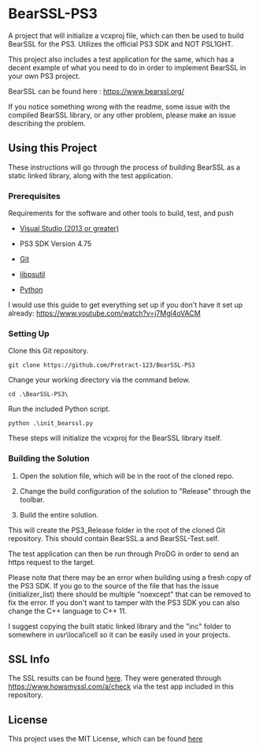 # BearSSL-PS3

A project that will initialize a vcxproj file, which can then be used to build BearSSL for the PS3. Utilizes the official PS3 SDK and NOT PSL1GHT.

This project also includes a test application for the same, which has a decent example of what you need to do in order to implement BearSSL in your own PS3 project.

BearSSL can be found here : https://www.bearssl.org/

If you notice something wrong with the readme, some issue with the compiled BearSSL library, or any other problem, please make an issue describing the problem.

## Using this Project

These instructions will go through the process of building BearSSL as a static linked library, along with the test application.

### Prerequisites

Requirements for the software and other tools to build, test, and push 

- [Visual Studio (2013 or greater)](https://visualstudio.microsoft.com/downloads/)

- PS3 SDK Version 4.75

- [Git](https://git-scm.com/downloads)

- [libpsutil](https://github.com/skiff/libpsutil/releases)

- [Python](https://www.python.org/downloads/)

I would use this guide to get everything set up if you don't have it set up already: https://www.youtube.com/watch?v=j7Mgl4oVACM

### Setting Up

Clone this Git repository.

    git clone https://github.com/Protract-123/BearSSL-PS3

Change your working directory via the command below.

    cd .\BearSSL-PS3\

Run the included Python script.

    python .\init_bearssl.py

These steps will initialize the vcxproj for the BearSSL library itself.

### Building the Solution

1. Open the solution file, which will be in the root of the cloned repo.

2. Change the build configuration of the solution to "Release" through the toolbar.

3. Build the entire solution.

This will create the PS3_Release folder in the root of the cloned Git repository. This should contain BearSSL.a and BearSSL-Test.self.

The test application can then be run through ProDG in order to send an https request to the target.

Please note that there may be an error when building using a fresh copy of the PS3 SDK. If you go to the source of the file that has the issue (initializer_list) there should be multiple "noexcept" that can be removed to fix the error. If you don't want to tamper with the PS3 SDK you can also change the C++ language to C++ 11.  

I suggest copying the built static linked library and the "inc" folder to somewhere in usr\local\cell so it can be easily used in your projects.

## SSL Info

The SSL results can be found [here](ssl_info.json). They were generated through https://www.howsmyssl.com/a/check via the test app included in this repository.

## License

This project uses the MIT License, which can be found [here](LICENSE)

